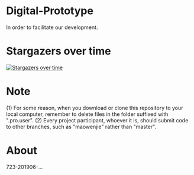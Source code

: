 # Digital-Prototype
In order to facilitate our development. 
# Stargazers over time
[![Stargazers over time](https://starchart.cc/radar-prototype/Digital-Prototype.svg)](https://starchart.cc/radar-prototype/Digital-Prototype)
# Note
(1) For some reason, when you download or clone this repository to your local computer, remember to delete files in the folder suffixed with ".pro.user".
(2) Every project participant, whoever it is, should submit code to other branches, such as "maowenjie" rather than "master".
# About
723-201906-...
